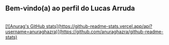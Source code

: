 ## Bem-vindo(a) ao perfil do Lucas Arruda

<div>
  <a href="https://github.com/LucasACout">
</div>
<br> 
 
<div> 
  [![Anurag's GitHub stats](https://github-readme-stats.vercel.app/api?username=anuraghazra)](https://github.com/anuraghazra/github-readme-stats)
</div>

